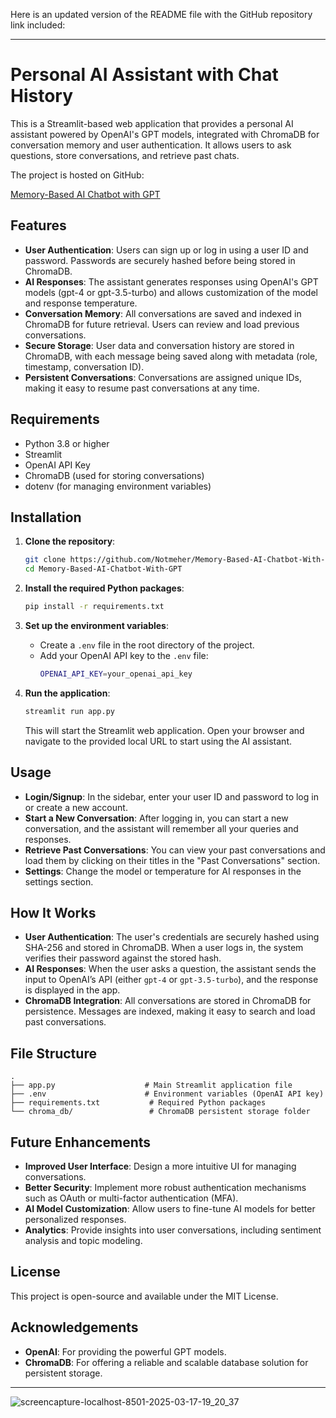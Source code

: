 Here is an updated version of the README file with the GitHub repository link included:

---

# Personal AI Assistant with Chat History

This is a Streamlit-based web application that provides a personal AI assistant powered by OpenAI's GPT models, integrated with ChromaDB for conversation memory and user authentication. It allows users to ask questions, store conversations, and retrieve past chats.

The project is hosted on GitHub:

[Memory-Based AI Chatbot with GPT](https://github.com/Notmeher/Memory-Based-AI-Chatbot-With-GPT)

## Features
- **User Authentication**: Users can sign up or log in using a user ID and password. Passwords are securely hashed before being stored in ChromaDB.
- **AI Responses**: The assistant generates responses using OpenAI's GPT models (gpt-4 or gpt-3.5-turbo) and allows customization of the model and response temperature.
- **Conversation Memory**: All conversations are saved and indexed in ChromaDB for future retrieval. Users can review and load previous conversations.
- **Secure Storage**: User data and conversation history are stored in ChromaDB, with each message being saved along with metadata (role, timestamp, conversation ID).
- **Persistent Conversations**: Conversations are assigned unique IDs, making it easy to resume past conversations at any time.

## Requirements
- Python 3.8 or higher
- Streamlit
- OpenAI API Key
- ChromaDB (used for storing conversations)
- dotenv (for managing environment variables)

## Installation

1. **Clone the repository**:
   ```bash
   git clone https://github.com/Notmeher/Memory-Based-AI-Chatbot-With-GPT.git
   cd Memory-Based-AI-Chatbot-With-GPT
   ```

2. **Install the required Python packages**:
   ```bash
   pip install -r requirements.txt
   ```

3. **Set up the environment variables**:
   - Create a `.env` file in the root directory of the project.
   - Add your OpenAI API key to the `.env` file:
     ```bash
     OPENAI_API_KEY=your_openai_api_key
     ```

4. **Run the application**:
   ```bash
   streamlit run app.py
   ```

   This will start the Streamlit web application. Open your browser and navigate to the provided local URL to start using the AI assistant.

## Usage

- **Login/Signup**: In the sidebar, enter your user ID and password to log in or create a new account.
- **Start a New Conversation**: After logging in, you can start a new conversation, and the assistant will remember all your queries and responses.
- **Retrieve Past Conversations**: You can view your past conversations and load them by clicking on their titles in the "Past Conversations" section.
- **Settings**: Change the model or temperature for AI responses in the settings section.

## How It Works

- **User Authentication**: The user's credentials are securely hashed using SHA-256 and stored in ChromaDB. When a user logs in, the system verifies their password against the stored hash.
- **AI Responses**: When the user asks a question, the assistant sends the input to OpenAI’s API (either `gpt-4` or `gpt-3.5-turbo`), and the response is displayed in the app.
- **ChromaDB Integration**: All conversations are stored in ChromaDB for persistence. Messages are indexed, making it easy to search and load past conversations.

## File Structure

```plaintext
.
├── app.py                    # Main Streamlit application file
├── .env                      # Environment variables (OpenAI API key)
├── requirements.txt           # Required Python packages
└── chroma_db/                 # ChromaDB persistent storage folder
```

## Future Enhancements

- **Improved User Interface**: Design a more intuitive UI for managing conversations.
- **Better Security**: Implement more robust authentication mechanisms such as OAuth or multi-factor authentication (MFA).
- **AI Model Customization**: Allow users to fine-tune AI models for better personalized responses.
- **Analytics**: Provide insights into user conversations, including sentiment analysis and topic modeling.

## License

This project is open-source and available under the MIT License.

## Acknowledgements

- **OpenAI**: For providing the powerful GPT models.
- **ChromaDB**: For offering a reliable and scalable database solution for persistent storage.

---

![screencapture-localhost-8501-2025-03-17-19_20_37](https://github.com/user-attachments/assets/28f396a2-fc7c-4e0e-9e4d-69bc43f53041)

